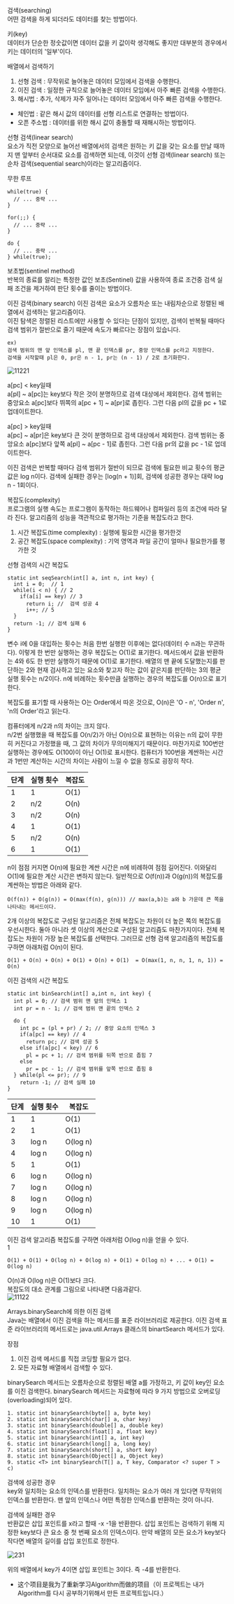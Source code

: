 검색(searching) <br>
어떤 검색을 하게 되더라도 데이터를 찾는 방법이다.

키(key) <br>
데이터가 단순한 정숫값이면 데이터 값을 키 값이락 생각해도 좋지만 대부분의 경우에서 키는 데이터의 '일부'이다.

배열에서 검색하기 <br>
1. 선형 검색 : 무작위로 늘어놓은 데이터 모임에서 검색을 수행한다.
2. 이진 검색 : 일정한 규칙으로 늘어놓은 데이터 모임에서 아주 빠른 검색을 수행한다.
3. 해시법 : 추가, 삭제가 자주 일어나는 데이터 모임에서 아주 빠른 검색을 수행한다.
- 체인법 : 같은 해시 값의 데이터를 선형 리스트로 연결하는 방법이다.
- 오픈 주소법 : 데이터를 위한 해시 값이 충돌할 때 재해시하는 방법이다.

선형 검색(linear search) <br>
요소가 직전 모양으로 늘어선 배열에서의 검색은 원하는 키 값을 갖는 요소를 만날 때까지 맨 앞부터 순서대로 요소를 검색하면 되는데, 이것이 선형 검색(linear search) 또는 순차 검색(sequential search)이라는 알고리즘이다.

무한 루프 <br>

```
while(true) {
  // ... 중략 ...
}
```

```
for(;;) {
  // ... 중략 ...
}
```

```
do {
  // ... 중략 ...
} while(true);
```

보초법(sentinel method) <br>
반복의 종료를 알리는 특정한 값인 보초(Sentinel) 값을 사용하여 종료 조건중 검색 실패 조건을 제거하여 판단 횟수를 줄이는 방법이다.

이진 검색(binary search)
이진 검색은 요소가 오름차순 또는 내림차순으로 정렬된 배열에서 검색하는 알고리즘이다. <br>
이진 탐색은 정렬된 리스트에만 사용할 수 있다는 단점이 있지만, 검색이 반복될 때마다 검색 범위가 절반으로 줄기 때문에 속도가 빠르다는 장점이 있습니다.

```
ex) 
검색 범위의 맨 앞 인덱스를 pl, 맨 끝 인덱스를 pr, 중앙 인덱스를 pc라고 지정한다. 
검색을 시작할때 pl은 0, pr은 n - 1, pr는 (n - 1) / 2로 초기화한다. 
```

![11221](https://user-images.githubusercontent.com/60682087/173272027-cb241d7a-2970-423a-b372-a77d1173ee42.JPG)

a[pc] < key일때 <br>
a[pl] ~ a[pc]는 key보다 작은 것이 분명하므로 검색 대상에서 제외한다. 검색 범위는 중앙요소 a[pc]보다 뛰쪽의 a[pc + 1] ~ a[pr]로 좁힌다. 그런 다음 pl의 값을 pc + 1로 업데이트한다.

a[pc] > key일때 <br>
a[pc] ~ a[pr]은 key보다 큰 것이 분명하므로 검색 대상에서 제외한다. 검색 범위는 중앙요소 a[pc]보다 앞쪽 a[pl] ~ a[pc - 1]로 좁힌다. 그런 다음 pr의 값을 pc - 1로 업데이트한다.

이진 검색은 반복할 때마다 검색 범위가 절반이 되므로 검색에 필요한 비교 횟수의 평균값은 log n이다. 검색에 실패한 경우는 [log(n + 1)]회, 검색에 성공한 경우는 대략 log n - 1회이다. 

복잡도(complexity) <br>
프로그램의 실행 속도는 프로그램이 동작하는 하드웨어나 컴파일러 등의 조건에 따라 달라 진다. 알고리즘의 성능을 객관적으로 평가하는 기준을 복잡도라고 한다.

1. 시간 복잡도(time complexity) : 실행에 필요한 시간을 평가한것 
2. 공간 복잡도(space complexity) : 기억 영역과 파일 공간이 얼마나 필요한가를 평가한 것 

선형 검색의 시간 복잡도 
```
static int seqSearch(int[] a, int n, int key) {
  int i = 0;  // 1
  while(i < n) { // 2
    if(a[i] == key) // 3
      return i; //  검색 성공 4
      i++; // 5
  }
  return -1; // 검색 실패 6
}
```

변수 i에 0을 대입하는 횟수는 처음 한번 실행한 이후에는 없다(데이터 수 n과는 무관하다). 이렇게 한 번만 실행하는 경우 복잡도는 O(1)로 표기한다. 메서드에서 값을 반환하는 4와 6도 한 번만 실행하기 때문에 O(1)로 표기한다. 배열의 맨 끝에 도달했는지를 판단하는 2와 현재 검사하고 있는 요소와 찾고자 하는 값이 같은지를 판단하는 3의 평균 실행 횟수는 n/2이다. n에 비례하는 횟수만큼 실행하는 경우의 복잡도를 O(n)으로 표기한다. 

복잡도를 표기할 때 사용하는 O는 Order에서 따온 것으로, O(n)은 'O - n', 'Order n', 'n의 Order'라고 읽는다.

컴퓨터에게 n/2과 n의 차이는 크지 않다. <br>
n/2번 실행했을 때 복잡도를 O(n/2)가 아닌 O(n)으로 표현하는 이유는 n의 값이 무한히 커진다고 가정했을 때, 그 값의 차이가 무의미해지기 때문이다. 마찬가지로 100번만 실행하는 경우에도 O(100)이 아닌 O(1)로 표시한다. 컴퓨터가 100번을 계싼하는 시간과 1번만 계산하는 시간의 차이는 사람이 느낄 수 없을 정도로 굉장히 작다.

|단계|실행 횟수|복잡도|
|------|---|---|
|1|1|O(1)|
|2|n/2|O(n)|
|3|n/2|O(n)|
|4|1|O(1)|
|5|n/2|O(n)|
|6|1|O(1)|

n이 점점 커지면 O(n)에 필요한 계싼 시간은 n에 비례하여 점점 길어진다. 이와달리 O(1)에 필요한 계산 시간은 변하지 않는다. 일반적으로 O(f(n))과 O(g(n))의 복잡도를 계싼하는 방법은 아래와 같다.

```
O(f(n)) + O(g(n)) = O(max(f(n), g(n))) // max(a,b)는 a와 b 가운데 큰 쪽을 나타내는 메서드이다.
```

2개 이상의 복잡도로 구성된 알고리즘은 전체 복잡도는 차원이 더 높은 쪽의 복잡도를 우선시한다. 둘아 아니라 셋 이상의 계산으로 구성된 알고리즘도 마찬가지이다. 전체 복잡도는 차원이 가장 높은 복잡도를 선택한다. 그러므로 선형 검색 알고리즘의 복잡도를 구하면 아래처럼 O(n)이 된다. 

```
O(1) + O(n) + O(n) + O(1) + O(n) + O(1)  = O(max(1, n, n, 1, n, 1)) = O(n) 
```

이진 검색의 시간 복잡도 
```
static int binSearch(int[] a,int n, int key) {
  int pl = 0; // 검색 범위 맨 앞의 인덱스 1
  int pr = n - 1; // 검색 범위 맨 끝의 인덱스 2
  
  do {
    int pc = (pl + pr) / 2; // 중앙 요소의 인덱스 3
    if(a[pc] == key) // 4
      return pc; // 검색 성공 5
    else if(a[pc] < key) // 6
      pl = pc + 1; // 검색 범위를 뒤쪽 반으로 좁힘 7
    else 
      pr = pc - 1; // 검색 범위를 앞쪽 반으로 좁힘 8
  } while(pl <= pr); // 9
    return -1; // 검색 실패 10
}
```

|단계|실행 횟수|복잡도|
|------|---|---|
|1|1|O(1)|
|2|1|O(1)|
|3|log n|O(log n)|
|4|log n|O(log n)|
|5|1|O(1)|
|6|log n|O(log n)|
|7|log n|O(log n)|
|8|log n|O(log n)|
|9|log n|O(log n)|
|10|1|O(1)|

이진 검색 알고리즘 복잡도를 구하면 아래처럼 O(log n)을 얻을 수 있다. <br>1
 ```
 O(1) + O(1) + O(log n) + O(log n) + O(1) + O(log n) + ... + O(1) = O(log n)
 ```
 
 O(n)과 O(log n)은 O(1)보다 크다. <br>
 복잡도의 대소 관계를 그림으로 나타내면 다음과같다. <br>
 ![11122](https://user-images.githubusercontent.com/60682087/173320403-686d7236-7d57-45e6-a9d4-e7c737964bd6.JPG)
 
 Arrays.binarySearch에 의한 이진 검색 <br>
 Java는 배열에서 이진 검색을 하는 메서드를 표준 라이브러리로 제공한다. 이진 검색 표준 라이브러리의 메서드로는 java.util.Arrays 클래스의 binartSearch 메서드가 있다. 
 
 장점 <br>
 1. 이진 검색 메서드를 직접 코딩할 필요가 없다.
 2. 모든 자료형 배열에서 검색할 수 있다.
 
 binarySearch 메서드는 오름차순으로 정렬된 배열 a를 가정하고, 키 값이 key인 요소를 이진 검색한다. binarySearch 메서드는 자료형에 따라 9 가지 방법으로 오버로딩(overloading)되어 있다.
 
 ```
 1. static int binarySearch(byte[] a, byte key)
 2. static int binarySearch(char[] a, char key)
 3. static int binarySearch(double[] a, double key)
 4. static int binarySearch(float[] a, float key)
 5. static int binarySearch(int[] a, int key)
 6. static int binarySearch(long[] a, long key)
 7. static int binarySearch(short[] a, short key)
 8. static int binarySearch(Object[] a, Object key)
 9. static <T> int binarySearch(T[] a, T key, Comparator <? super T > c)
 ```
 
 검색에 성공한 경우 <br>
 key와 일치하는 요소의 인덱스를 반환한다. 일치하는 요소가 여러 개 있다면 무작위의 인덱스를 반환한다. 맨 앞의 인덱스나 어떤 특정한 인덱스를 반환하는 것이 아니다.
 
 검색에 실패한 경우 <br>
 반환값은 삽입 포인트를 x라고 할때 -x -1을 반환한다. 삽입 포인트는 검색하기 위해 지정한 key보다 큰 요소 중 첫 번째 요소의 인덱스이다. 만약 배열의 모든 요소가 key보다 작다면 배열의 길이를 삽입 포인트로 정한다.
 
 ![231](https://user-images.githubusercontent.com/60682087/173361129-0f6809c5-57c7-4e1f-99ef-608abb47f4db.JPG)

위의 배열에서 key가 4이면 삽입 포인트는 3이다. 즉 -4를 반환한다. 



- 这个项目是我为了重新学习Algorithm而做的项目（이 프로젝트는 내가 Algorithm를 다시 공부하기위해서 만든 프로젝트입니다.）
